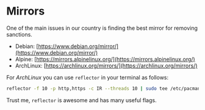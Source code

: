 # Mirrors

One of the main issues in our country is finding the best mirror for removing sanctions.

- Debian: [https://www.debian.org/mirror/](https://www.debian.org/mirror/)
- Alpine: [https://mirrors.alpinelinux.org/](https://mirrors.alpinelinux.org/)
- ArchLinux: [https://archlinux.org/mirrors/](https://archlinux.org/mirrors/)

For *ArchLinux* you can use `reflector` in your terminal as follows:

```bash
reflector -f 10 -p http,https -c IR --threads 10 | sudo tee /etc/pacman.d/mirrorlist
```

Trust me, `reflector` is awesome and has many useful flags.